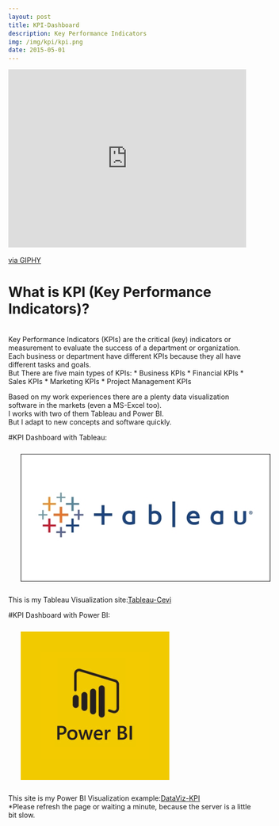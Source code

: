 ```yaml
---
layout: post
title: KPI-Dashboard
description: Key Performance Indicators
img: /img/kpi/kpi.png
date: 2015-05-01
---
```


<iframe src="https://giphy.com/embed/3oKIPEqDGUULpEU0aQ" width="480" height="360" frameBorder="0" class="giphy-embed" allowFullScreen></iframe><p><a href="https://giphy.com/gifs/cartoon-character-2d-3oKIPEqDGUULpEU0aQ">via GIPHY</a></p>


# What is KPI (Key Performance Indicators)?
<Br>
Key Performance Indicators (KPIs) are the critical (key) indicators or measurement to evaluate the success of a department or organization.
<Br>
Each business or department have different KPIs because they all have different tasks and goals. 
<Br>
But There are five main types of KPIs:
* Business KPIs
* Financial KPIs
* Sales KPIs
* Marketing KPIs
* Project Management KPIs


Based on my work experiences there are a plenty data visualization software in the markets (even a MS-Excel too). 
<Br>
I works with two of them Tableau and Power BI.
<Br>
But I adapt to new concepts and software quickly.


#KPI Dashboard with Tableau:
 <img class="col one right" src="/img/tableau/tableau.jpg" style="padding:25px">
<Br>
 This is my Tableau Visualization site:<a href="https://public.tableau.com/profile/cevi.herdian#!/">Tableau-Cevi</a>
 
 
 
 #KPI Dashboard with Power BI:
 <img class="col one right" src="/img/powerbi/powerbi.png" style="padding:25px">
<Br>
 This site is my Power BI Visualization example:<a href="https://itsmecevi.github.io/dataviz-kpi/">DataViz-KPI</a>
 <Br>
 *Please refresh the page or waiting a minute, because the server is a little bit slow.
 
